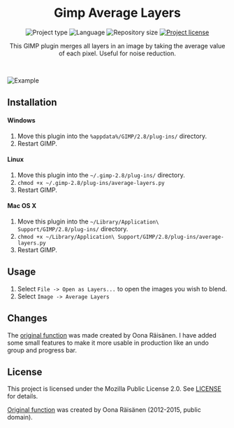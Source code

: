<!-- Project Header -->
<div align="center">
  <h1 class="projectName">Gimp Average Layers</h1>

  <p class="projectBadges">
    <img src="https://img.shields.io/badge/type-GIMP_Plugin-2196f3.svg" alt="Project type" title="Project type"/>
    <img src="https://img.shields.io/github/languages/top/jerboa88/gimp-average-layers.svg" alt="Language" title="Language"/>
    <img src="https://img.shields.io/github/repo-size/jerboa88/gimp-average-layers.svg" alt="Repository size" title="Repository size"/>
    <a href="LICENSE">
      <img src="https://img.shields.io/github/license/jerboa88/gimp-average-layers.svg" alt="Project license" title="Project license"/>
    </a>
  </p>
  
  <p class="projectDesc">
    This GIMP plugin merges all layers in an image by taking the average value of each pixel. Useful for noise reduction.
  </p>
  
  <br/>
</div>


![Example](/example.png?raw=true "Example")


## Installation

#### Windows
1. Move this plugin into the `%appdata%/GIMP/2.8/plug-ins/` directory.
2. Restart GIMP.


#### Linux
1. Move this plugin into the `~/.gimp-2.8/plug-ins/` directory.
2. `chmod +x ~/.gimp-2.8/plug-ins/average-layers.py`
3. Restart GIMP.


#### Mac OS X
1. Move this plugin into the `~/Library/Application\ Support/GIMP/2.8/plug-ins/` directory.
2. `chmod +x ~/Library/Application\ Support/GIMP/2.8/plug-ins/average-layers.py`
3. Restart GIMP.


## Usage
1. Select `File -> Open as Layers...` to open the images you wish to blend.
2. Select `Image -> Average Layers`


## Changes
The [original function][1] was made created by Oona Räisänen. I have added some small features to make it more usable in production like an undo group and progress bar.


## License
This project is licensed under the Mozilla Public License 2.0. See [LICENSE](LICENSE) for details.

[Original function][1] was created by Oona Räisänen (2012-2015, public domain).


[1]: https://github.com/windytan/gimp-average-layers
